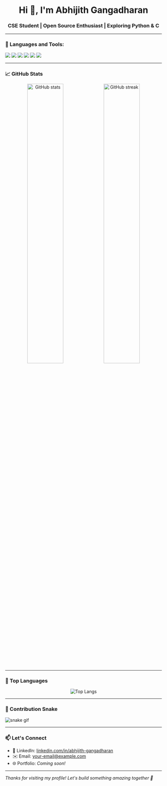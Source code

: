 <h1 align="center">Hi 👋, I'm Abhijith Gangadharan</h1>
<h3 align="center">CSE Student | Open Source Enthusiast | Exploring Python & C</h3>

---

### 🧰 Languages and Tools:

<p align="left">
  <img src="https://img.shields.io/badge/C-00599C?style=for-the-badge&logo=c&logoColor=white"/>
  <img src="https://img.shields.io/badge/Python-3776AB?style=for-the-badge&logo=python&logoColor=white"/>
  <img src="https://img.shields.io/badge/Git-F05032?style=for-the-badge&logo=git&logoColor=white"/>
  <img src="https://img.shields.io/badge/GitHub-181717?style=for-the-badge&logo=github&logoColor=white"/>
  <img src="https://img.shields.io/badge/VS_Code-007ACC?style=for-the-badge&logo=visual-studio-code&logoColor=white"/>
  <img src="https://img.shields.io/badge/Linux-FCC624?style=for-the-badge&logo=linux&logoColor=black"/>
</p>

---

### 📈 GitHub Stats

<p align="center">
  <img src="https://github-readme-stats.vercel.app/api?username=Abhijith1000&show_icons=true&theme=radical" alt="GitHub stats" width="48%" />
  <img src="https://github-readme-streak-stats.herokuapp.com/?user=Abhijith1000&theme=radical" alt="GitHub streak" width="48%" />
</p>

---

### 🧠 Top Languages

<p align="center">
  <img src="https://github-readme-stats.vercel.app/api/top-langs/?username=Abhijith1000&layout=compact&theme=radical" alt="Top Langs" />
</p>

---

### 🐍 Contribution Snake

![snake gif](https://github.com/Abhijith1000/Abhijith1000/blob/output/github-contribution-grid-snake.svg)

---

### 📫 Let's Connect
- 💼 LinkedIn: [linkedin.com/in/abhijith-gangadharan](https://www.linkedin.com/in/abhijith-gangadharan/)
- ✉️ Email: your-email@example.com
- 🌐 Portfolio: *Coming soon!*

---

*Thanks for visiting my profile! Let's build something amazing together 🚀*
